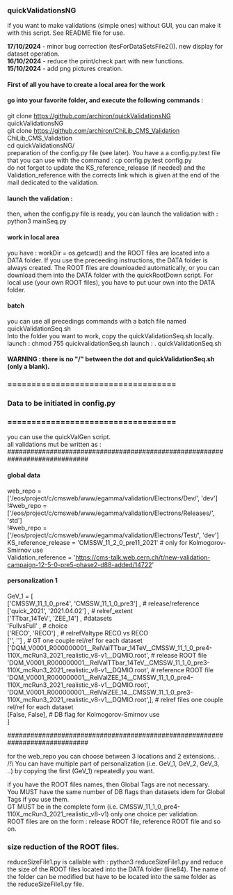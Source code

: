 ### quickValidationsNG

if you want to make validations (simple ones) without GUI, you can make it with this script. See README file for use.

**17/10/2024** - minor bug correction (tesForDataSetsFile2()). new display for dataset operation.  
**16/10/2024** - reduce the print/check part with new functions.  
**15/10/2024** - add png pictures creation.  

#### First of all you have to create a local area for the work
#### go into your favorite folder, and execute the following commands :
git clone https://github.com/archiron/quickValidationsNG quickValidationsNG  
git clone https://github.com/archiron/ChiLib_CMS_Validation ChiLib_CMS_Validation  
cd quickValidationsNG/  
preparation of the config.py file (see later). You have a a config.py.test file that you can use with the command : cp config.py.test config.py   
do not forget to update the KS_reference_release (if needed) and the Validation_reference with the corrects link which is given at the end of the mail dedicated to the validation.

#### launch the validation :
then, when the config.py file is ready, you can launch the validation with :  
python3 mainSeq.py

#### work in local area 
you have : workDir = os.getcwd() and the ROOT files are located into a DATA folder. If you use the preceeding instructions, the DATA folder is always created.
The ROOT files are downloaded automatically, or you can download them into the DATA folder with the quickRootDown script.
For local use (your own ROOT files), you have to put uour own into the DATA folder.  

#### batch 
you can use all precedings commands with a batch file named quickValidationSeq.sh  
Into the folder you want to work, copy the quickValidationSeq.sh locally.  
launch : chmod 755 quickvalidationSeq.sh
launch : . quickValidationSeq.sh
#### WARNING : there is no "/" between the dot and quickValidationSeq.sh (only a blank).


### ===================================
### Data to be initiated in config.py
### ===================================
you can use the quickValGen script.  
all validations mut be written as :  
#############################################################################  
#### global data
web_repo = ['/eos/project/c/cmsweb/www/egamma/validation/Electrons/Dev/', 'dev']  
!#web_repo = ['/eos/project/c/cmsweb/www/egamma/validation/Electrons/Releases/', 'std']  
!#web_repo = ['/eos/project/c/cmsweb/www/egamma/validation/Electrons/Test/', 'dev']  
KS_reference_release = 'CMSSW_11_2_0_pre11_2021' # only for Kolmogorov-Smirnov use  
Validation_reference = 'https://cms-talk.web.cern.ch/t/new-validation-campaign-12-5-0-pre5-phase2-d88-added/14722'

#### personalization 1
GeV_1 = [  
['CMSSW_11_1_0_pre4', 'CMSSW_11_1_0_pre3'] , # release/reference  
['quick_2021', '2021.04.02'] , # relref_extent  
['TTbar_14TeV', 'ZEE_14'] ,  #datasets  
'FullvsFull' , # choice  
['RECO', 'RECO'] , # relrefValtype RECO vs RECO  
['', ''] ,  # GT one couple rel/ref for each dataset  
['DQM_V0001_R000000001__RelValTTbar_14TeV__CMSSW_11_1_0_pre4-110X_mcRun3_2021_realistic_v8-v1__DQMIO.root', # release ROOT file  
 'DQM_V0001_R000000001__RelValTTbar_14TeV__CMSSW_11_1_0_pre3-110X_mcRun3_2021_realistic_v8-v1__DQMIO.root', # reference ROOT file  
 'DQM_V0001_R000000001__RelValZEE_14__CMSSW_11_1_0_pre4-110X_mcRun3_2021_realistic_v8-v1__DQMIO.root',  
 'DQM_V0001_R000000001__RelValZEE_14__CMSSW_11_1_0_pre3-110X_mcRun3_2021_realistic_v8-v1__DQMIO.root',], # relref files one couple rel/ref for each dataset  
[False, False], # DB flag for Kolmogorov-Smirnov use  
]  

#############################################################################

for the web_repo you can choose between 3 locations and 2 extensions.
 .  
/!\ You can have multiple part of personalization (i.e. GeV_1, GeV_2, GeV_3, ..) by copying the first (GeV_1) repeatedly you want. 

if you have the ROOT files names, then Global Tags are not necessary.   
You MUST have the same number of DB flags than datasets idem for Global Tags if you use them.   
GT MUST be in the complete form (i.e. CMSSW_11_1_0_pre4-110X_mcRun3_2021_realistic_v8-v1) only one choice per validation.  
ROOT files are on the form : release ROOT file, reference ROOT file and so on.  

### size reduction of the ROOT files.
reduceSizeFile1.py is callable with : python3 reduceSizeFile1.py and reduce the size of the ROOT files located into the DATA folder (line84). The name of the folder can be modified
but have to be located into the same folder as the reduceSizeFile1.py file.
